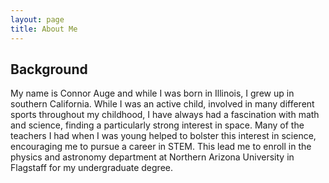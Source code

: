 ```yaml
---
layout: page
title: About Me
---
```


## Background
My name is Connor Auge and while I was born in Illinois, I grew up in southern California. While I was an active child, involved in many different sports throughout my childhood, I have always had a fascination with math and science, finding a particularly strong interest in space. Many of the teachers I had when I was young helped to bolster this interest in science, encouraging me to pursue a career in STEM. This lead me to enroll in the physics and astronomy department at Northern Arizona University in Flagstaff for my undergraduate degree. 
